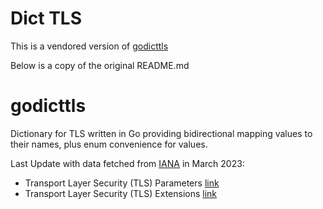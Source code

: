 # Dict TLS

This is a vendored version of [godicttls](https://github.com/gaukas/godicttls)

Below is a copy of the original README.md

# godicttls
Dictionary for TLS written in Go providing bidirectional mapping values to their names, plus enum convenience for values.

Last Update with data fetched from [IANA](www.iana.org) in March 2023:
- Transport Layer Security (TLS) Parameters [link](https://www.iana.org/assignments/tls-parameters/tls-parameters.xhtml)
- Transport Layer Security (TLS) Extensions [link](https://www.iana.org/assignments/tls-extensiontype-values/tls-extensiontype-values.xhtml)
